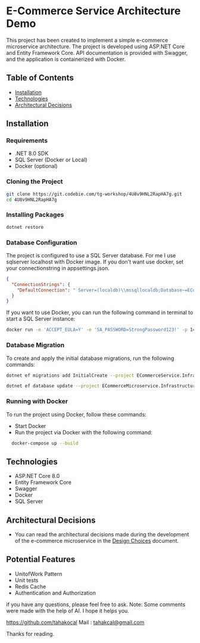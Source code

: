 # E-Commerce Service Architecture Demo

This project has been created to implement a simple e-commerce microservice architecture. The project is developed using ASP.NET Core and Entity Framework Core. API documentation is provided with Swagger, and the application is containerized with Docker.

## Table of Contents

- [Installation](#installation)
- [Technologies](#technologies)
- [Architectural Decisions](#architectural-decisions)

## Installation

### Requirements

- .NET 8.0 SDK
- SQL Server (Docker or Local)
- Docker (optional)

### Cloning the Project

```bash
git clone https://git.codebie.com/tg-workshop/4U8v9HNL2RapHA7g.git
cd 4U8v9HNL2RapHA7g
```

### Installing Packages
```bash
dotnet restore
```

### Database Configuration

The project is configured to use a SQL Server database. For me I use sqlserver localhost with Docker image. If you don't want use docker, set your connectionstring in appsettings.json. 

```json
{
  "ConnectionStrings": {
    "DefaultConnection": " Server=(localdb)\\mssqllocaldb;Database~=ECommerceDb;Trusted_Connection=false;"
  }
}
```

If you want to use Docker, you can run the following command in terminal to start a SQL Server instance:
```bash
docker run -e 'ACCEPT_EULA=Y' -e 'SA_PASSWORD=StrongPassword123!' -p 1433:1433 --name sql_server -d mcr.microsoft.com/mssql/server:2022-latest
```

### Database Migration
To create and apply the initial database migrations, run the following commands:
```bash
dotnet ef migrations add InitialCreate --project ECommerceService.Infrastructure --startup-project ECommerceService.API

dotnet ef database update --project ECommerceMicroservice.Infrastructure --startup-project ECommerceMicroservice.API
```

### Running with Docker

To run the project using Docker, follow these commands:
- Start Docker
- Run the project via Docker with the following command:
```bash
  docker-compose up --build
  ```

## Technologies

- ASP.NET Core 8.0
- Entity Framework Core
- Swagger
- Docker
- SQL Server

## Architectural Decisions
- You can read the architectural decisions made during the development of the e-commerce microservice in the [Design Choices](DesignChoices.md) document.

## Potential Features
- UnitofWork Pattern
- Unit tests
- Redis Cache
- Authentication and Authorization


if you have any questions, please feel free to ask. 
Note: Some comments were made with the help of AI. I hope it helps you.

https://github.com/tahakocal
Mail : tahakcal@gmail.com

Thanks for reading.
